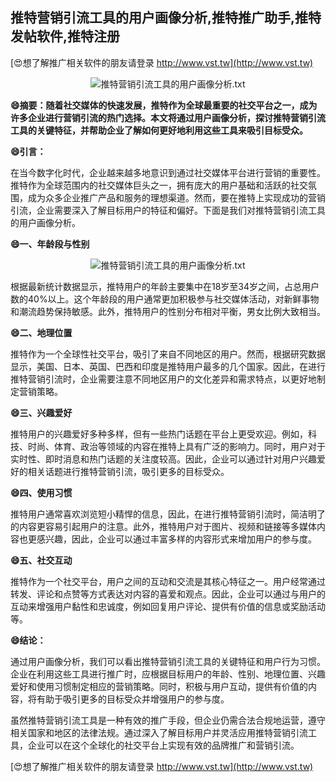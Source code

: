 ## **推特营销引流工具的用户画像分析,推特推广助手,推特发帖软件,推特注册**

[😍想了解推广相关软件的朋友请登录 http://www.vst.tw](http://www.vst.tw)

 <center><img src="https://vst.tw/MP4/tuiguang/png/1.png" alt="推特营销引流工具的用户画像分析.txt"></center>

**😄摘要：随着社交媒体的快速发展，推特作为全球最重要的社交平台之一，成为许多企业进行营销引流的热门选择。本文将通过用户画像分析，探讨推特营销引流工具的关键特征，并帮助企业了解如何更好地利用这些工具来吸引目标受众。**

**😄引言：**

在当今数字化时代，企业越来越多地意识到通过社交媒体平台进行营销的重要性。推特作为全球范围内的社交媒体巨头之一，拥有庞大的用户基础和活跃的社交氛围，成为众多企业推广产品和服务的理想渠道。然而，要在推特上实现成功的营销引流，企业需要深入了解目标用户的特征和偏好。下面是我们对推特营销引流工具的用户画像分析。

**😄一、年龄段与性别**

 <center><img src="https://vst.tw/MP4/tuiguang/png/5.png" alt="推特营销引流工具的用户画像分析.txt"></center>

根据最新统计数据显示，推特用户的年龄主要集中在18岁至34岁之间，占总用户数的40%以上。这个年龄段的用户通常更加积极参与社交媒体活动，对新鲜事物和潮流趋势保持敏感。此外，推特用户的性别分布相对平衡，男女比例大致相当。

**😄二、地理位置**

推特作为一个全球性社交平台，吸引了来自不同地区的用户。然而，根据研究数据显示，美国、日本、英国、巴西和印度是推特用户最多的几个国家。因此，在进行推特营销引流时，企业需要注意不同地区用户的文化差异和需求特点，以更好地制定营销策略。

**😄三、兴趣爱好**

推特用户的兴趣爱好多种多样，但有一些热门话题在平台上更受欢迎。例如，科技、时尚、体育、政治等领域的内容在推特上具有广泛的影响力。同时，用户对于实时性、即时消息和热门话题的关注度较高。因此，企业可以通过针对用户兴趣爱好的相关话题进行推特营销引流，吸引更多的目标受众。

**😄四、使用习惯**

推特用户通常喜欢浏览短小精悍的信息，因此，在进行推特营销引流时，简洁明了的内容更容易引起用户的注意。此外，推特用户对于图片、视频和链接等多媒体内容也更感兴趣，因此，企业可以通过丰富多样的内容形式来增加用户的参与度。

**😄五、社交互动**

推特作为一个社交平台，用户之间的互动和交流是其核心特征之一。用户经常通过转发、评论和点赞等方式表达对内容的喜爱和观点。因此，企业可以通过与用户的互动来增强用户黏性和忠诚度，例如回复用户评论、提供有价值的信息或奖励活动等。

**😄结论：**

通过用户画像分析，我们可以看出推特营销引流工具的关键特征和用户行为习惯。企业在利用这些工具进行推广时，应根据目标用户的年龄、性别、地理位置、兴趣爱好和使用习惯制定相应的营销策略。同时，积极与用户互动，提供有价值的内容，将有助于吸引更多的目标受众并增强用户的参与度。

虽然推特营销引流工具是一种有效的推广手段，但企业仍需合法合规地运营，遵守相关国家和地区的法律法规。通过深入了解目标用户并灵活应用推特营销引流工具，企业可以在这个全球化的社交平台上实现有效的品牌推广和营销引流。

[😍想了解推广相关软件的朋友请登录 http://www.vst.tw](http://www.vst.tw)




